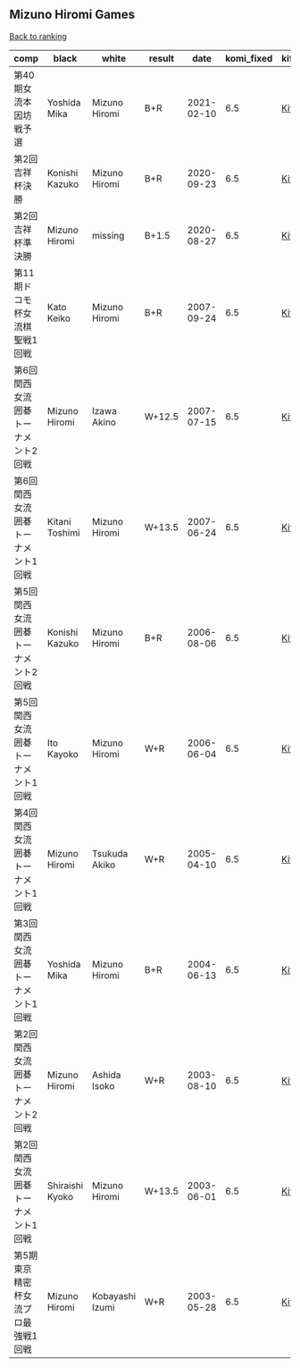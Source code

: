 ## Mizuno Hiromi Games

[Back to ranking](../../index.md)




| **comp** | **black** | **white** | **result** | **date** | **komi_fixed** | **kifu** | 
| --- | --- | --- | --- | --- | --- | --- |
| 第40期女流本因坊戦予選 | Yoshida Mika | Mizuno Hiromi | B+R | 2021-02-10 | 6.5 | [Kifu](https://kifudepot.net/kifucontents.php?id=ngiOJmEjeNEGP986bfdZcA%3D%3D) | 
| 第2回吉祥杯決勝 | Konishi Kazuko | Mizuno Hiromi | B+R | 2020-09-23 | 6.5 | [Kifu](https://kifudepot.net/kifucontents.php?id=wz%2F072%2BqD0wRym26vgoWGg%3D%3D) | 
| 第2回吉祥杯準決勝 | Mizuno Hiromi | missing | B+1.5 | 2020-08-27 | 6.5 | [Kifu](https://kifudepot.net/kifucontents.php?id=n6P9uoahtlLev0Y7qmuokQ%3D%3D) | 
| 第11期ドコモ杯女流棋聖戦1回戦 | Kato Keiko | Mizuno Hiromi | B+R | 2007-09-24 | 6.5 | [Kifu](https://kifudepot.net/kifucontents.php?id=Nb%2B4CA4HwpgYKPoI%2BWOSRg%3D%3D) | 
| 第6回関西女流囲碁トーナメント2回戦 | Mizuno Hiromi | Izawa Akino | W+12.5 | 2007-07-15 | 6.5 | [Kifu](https://kifudepot.net/kifucontents.php?id=hfG7Plh%2B38dj1%2Beg2p6tqA%3D%3D) | 
| 第6回関西女流囲碁トーナメント1回戦 | Kitani Toshimi | Mizuno Hiromi | W+13.5 | 2007-06-24 | 6.5 | [Kifu](https://kifudepot.net/kifucontents.php?id=24gSdTyjJI%2BQ5fYg2MgAsA%3D%3D) | 
| 第5回関西女流囲碁トーナメント2回戦 | Konishi Kazuko | Mizuno Hiromi | B+R | 2006-08-06 | 6.5 | [Kifu](https://kifudepot.net/kifucontents.php?id=gnKaPcUj5wiF6EWvm6bcew%3D%3D) | 
| 第5回関西女流囲碁トーナメント1回戦 | Ito Kayoko | Mizuno Hiromi | W+R | 2006-06-04 | 6.5 | [Kifu](https://kifudepot.net/kifucontents.php?id=bwr9z2NPomaFDANLU3sAMQ%3D%3D) | 
| 第4回関西女流囲碁トーナメント1回戦 | Mizuno Hiromi | Tsukuda Akiko | W+R | 2005-04-10 | 6.5 | [Kifu](https://kifudepot.net/kifucontents.php?id=1j2G%2F8d5EM555GbKAOQmBQ%3D%3D) | 
| 第3回関西女流囲碁トーナメント1回戦 | Yoshida Mika | Mizuno Hiromi | B+R | 2004-06-13 | 6.5 | [Kifu](https://kifudepot.net/kifucontents.php?id=TmoBZbSRwshp%2BhZKhCyu%2Bw%3D%3D) | 
| 第2回関西女流囲碁トーナメント2回戦 | Mizuno Hiromi | Ashida Isoko | W+R | 2003-08-10 | 6.5 | [Kifu](https://kifudepot.net/kifucontents.php?id=ugJgrqoLMnOTlvAIfr2Duw%3D%3D) | 
| 第2回関西女流囲碁トーナメント1回戦 | Shiraishi Kyoko | Mizuno Hiromi | W+13.5 | 2003-06-01 | 6.5 | [Kifu](https://kifudepot.net/kifucontents.php?id=6zhB1DH21JaQslZqHE09fg%3D%3D) | 
| 第5期東京精密杯女流プロ最強戦1回戦 | Mizuno Hiromi | Kobayashi Izumi | W+R | 2003-05-28 | 6.5 | [Kifu](https://kifudepot.net/kifucontents.php?id=FwvHV8hu0pxGhf3en8028Q%3D%3D) |




